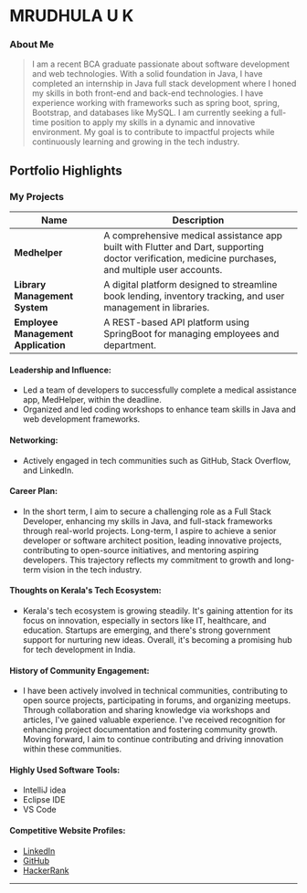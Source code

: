 # MRUDHULA U K 

### About Me

> I am a recent BCA graduate passionate about software development and web technologies. With a solid foundation in Java, I have completed an internship in Java full stack development where I honed my skills in both front-end and back-end technologies. I have experience working with frameworks such as spring boot, spring, Bootstrap, and databases like MySQL. I am currently seeking a full-time position to apply my skills in a dynamic and innovative environment. My goal is to contribute to impactful projects while continuously learning and growing in the tech industry.


## Portfolio Highlights

### My Projects

| Name                | Description                                                               
|---------------------|---------------------------------------------------------------------------
| **Medhelper**  | A comprehensive medical assistance app built with Flutter and Dart, supporting doctor verification, medicine purchases, and multiple user accounts.
| **Library Management System**  | A digital platform designed to streamline book lending, inventory tracking, and user management in libraries.
| **Employee Management Application**  | A REST-based API platform using SpringBoot for managing employees and department.







                                             

#### Leadership and Influence:

- Led a team of developers to successfully complete a medical assistance app, MedHelper, within the deadline.
- Organized and led coding workshops to enhance team skills in Java and web development frameworks.
#### Networking:

- Actively engaged in tech communities such as GitHub, Stack Overflow, and LinkedIn.

#### Career Plan:

- In the short term, I aim to secure a challenging role as a Full Stack Developer, enhancing my skills in Java, and full-stack frameworks through real-world projects. Long-term, I aspire to achieve a senior developer or software architect position, leading innovative projects, contributing to open-source initiatives, and mentoring aspiring developers. This trajectory reflects my commitment to growth and long-term vision in the tech industry.
#### Thoughts on Kerala's Tech Ecosystem:

- Kerala's tech ecosystem is growing steadily. It's gaining attention for its focus on innovation, especially in sectors like IT, healthcare, and education. Startups are emerging, and there's strong government support for nurturing new ideas. Overall, it's becoming a promising hub for tech development in India.

#### History of Community Engagement:

-  I have been actively involved in technical communities, contributing to open source projects, participating in forums, and organizing meetups. Through collaboration and sharing knowledge via workshops and articles, I've gained valuable experience. I've received recognition for enhancing project documentation and fostering community growth. Moving forward, I aim to continue contributing and driving innovation within these communities.
  
#### Highly Used Software Tools:

- IntelliJ idea
- Eclipse IDE
- VS Code
  
#### Competitive Website Profiles:

- [LinkedIn](https://www.linkedin.com/in/mrudhula-u-k-418685234)
- [GitHub](https://github.com/mrudhulaah) 
- [HackerRank](https://www.hackerrank.com/mrudhulauk)


---
